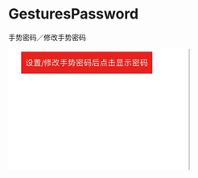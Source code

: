 # GesturesPassword
手势密码／修改手势密码


![image](https://github.com/zhouzhiqiang1/GesturesPassword/blob/master/GesturesPassword.gif)




